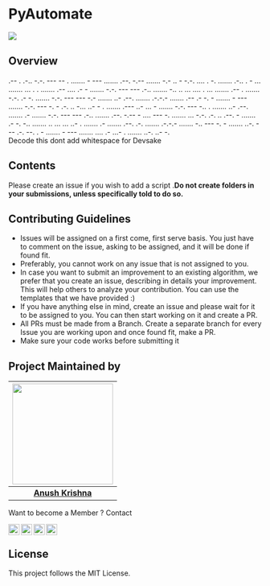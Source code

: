 # PyAutomate
![](https://github.com/anushkrishnav/PyAutomate/blob/master/lch.png)
## Overview
.-- . .-.. -.-. --- -- . ....... - --- ....... .--. -.-- ....... -.- .. - -.-. .... . -. ....... .-.. . - ... ....... ... . . ....... .-- .... .- - ....... -.-. --- --- .-.. ....... -.. .. ... .... . ... ....... .-- . ....... -.-. .- -. ....... -.-. --- --- -.- ....... ..- .--. ....... .-.-.- ....... .-- .- -. - ....... - --- ....... -.-. --- -. - .-. .. -... ..- - . ....... .--- ..- ... - ....... -.-. --- -.. . ....... ..- .--. ....... .- ....... -.-. --- --- .-.. ....... .--. -.-- - .... --- -. ....... ... -.-. .-. .. .--. - ....... .- -. -.. ....... .. ... ... ..- . ....... .- ....... .--. .-. ....... .-.-.- ....... -.. --- -. - ....... ..-. --- .-. --. . - ....... - --- ....... .... .- ...- . ....... ..-. ..- -.
<br>
Decode this dont add whitespace for Devsake

## Contents

Please create an issue if you wish to add a script .**Do not create folders in your submissions, unless specifically told to do so.**

## Contributing Guidelines
- Issues will be assigned on a first come, first serve basis. You just have to comment on the issue, asking to be assigned, and it will be done if found fit.
- Preferably, you cannot work on any issue that is not assigned to you.
- In case you want to submit an improvement to an existing algorithm, we prefer that you create an issue, describing in details your improvement. This will help others to analyze your contribution. You can use the templates that we have provided :)
- If you have anything else in mind, create an issue and please wait for it to be assigned to you. You can then start working on it and create a PR.
- All PRs must be made from a Branch. Create a separate branch for every Issue you are working upon and once found fit, make a PR.
- Make sure your code works before submitting it 

## Project Maintained by

|                                     <a href="https://github.com/anushkrishnav"><img src="https://avatars0.githubusercontent.com/u/54374648?s=400&u=ef4a867395ee099c75e2e1efcb7bf8037e22a4bc&v=4" width=200px height=200px /></a>                                      |
| :-----------------------------------------------------------------------------------------------------------------------------------------------------------------------------------------------------------------------------------------------------------------: |
|                                                                                      **[Anush Krishna](https://anushkrishnav.rocks/)**                                                                                       |

Want to become a Member ? Contact
<p>
<a href="https://twitter.com/Anush_krishna_v">
  <img align="left" alt="Anush Krishna | Twitter" width="22px" src="https://cdn.jsdelivr.net/npm/simple-icons@v3/icons/twitter.svg" />
</a>
<a href="https://www.linkedin.com/in/anush-krishna-v-8270941a0/">
  <img align="left" alt="Anushkrishna's LinkdeIN" width="22px" src="https://cdn.jsdelivr.net/npm/simple-icons@v3/icons/linkedin.svg" />
</a>
<a href="https://www.instagram.com/__.patronus.__/?hl=en/">
  <img align="left" alt="Anush krishna's Instagram" width="22px" src="https://cdn.jsdelivr.net/npm/simple-icons@v3/icons/instagram.svg" />
</a>
<a href="https://medium.com/@anush.venkatakrishna">
  <img align="left" alt="Anush krishna's Instagram" width="22px" src="https://cdn.jsdelivr.net/npm/simple-icons@3.0.1/icons/medium.svg" />
</a>
</p>
<br>


## License
This project follows the MIT License.
